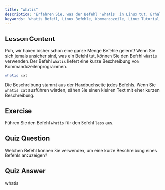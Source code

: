 ```yaml
---
title: "whatis"
description: "Erfahren Sie, was der Befehl 'whatis' in Linux tut. Erhalten Sie schnell kurze Beschreibungen von Befehlen. Essenziell für Anfänger, um Linux-Befehle zu verstehen."
keywords: "whatis Befehl, Linux Befehle, Kommandozeile, Linux Tutorial, Linux für Anfänger, Befehlsbeschreibung, Linux Anleitung"
---
```


## Lesson Content

Puh, wir haben bisher schon eine ganze Menge Befehle gelernt! Wenn Sie sich jemals unsicher sind, was ein Befehl tut, können Sie den Befehl `whatis` verwenden. Der Befehl `whatis` liefert eine kurze Beschreibung von Kommandozeilenprogrammen.

```bash
whatis cat
```

Die Beschreibung stammt aus der Handbuchseite jedes Befehls. Wenn Sie `whatis cat` ausführen würden, sähen Sie einen kleinen Text mit einer kurzen Beschreibung.

## Exercise

Führen Sie den Befehl `whatis` für den Befehl `less` aus.

## Quiz Question

Welchen Befehl können Sie verwenden, um eine kurze Beschreibung eines Befehls anzuzeigen?

## Quiz Answer

whatis
